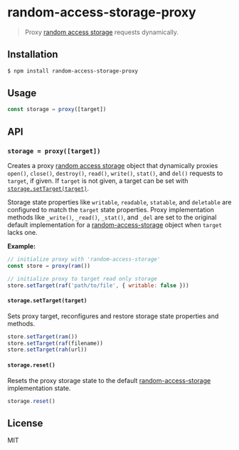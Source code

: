 random-access-storage-proxy
===========================

> Proxy [random access storage][ras] requests dynamically.

## Installation

```sh
$ npm install random-access-storage-proxy
```

## Usage

```js
const storage = proxy([target])
```

## API

### `storage = proxy([target])`

Creates a proxy [random access storage][ras] object that dynamically
proxies `open()`, `close()`, `destroy()`, `read()`, `write()`, `stat()`,
and `del()` requests to `target`, if given. If `target` is not given, a
target can be set with [`storage.setTarget(target)`](#storage-set-proxy).

Storage state properties like `writable`, `readable`, `statable`, and
`deletable` are configured to match the `target` state properties. Proxy
implementation methods like `_write()`, `_read()`, `_stat()`, and `_del`
are set to the original default implementation for a
[random-access-storage][ras] object when `target` lacks one.

**Example:**

```js
// initialize proxy with 'random-access-storage'
const store = proxy(ram())

// initialize proxy to target read only storage
store.setTarget(raf('path/to/file', { writable: false }))
```

<a name="storage-set-proxy"></a>
#### `storage.setTarget(target)`

Sets proxy target, reconfigures and restore storage state properties and
methods.

```js
store.setTarget(ram())
store.setTarget(raf(filename))
store.setTarget(rah(url))
```

#### `storage.reset()`

Resets the proxy storage state to the default
[random-access-storage][ras] implementation state.

```js
storage.reset()
```

## License

MIT


[ras]: https://github.com/random-access-storage/random-access-storage
